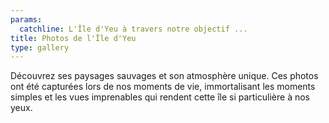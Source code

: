 ```yaml
---
params:
  catchline: L'Île d'Yeu à travers notre objectif ...
title: Photos de l'Île d'Yeu
type: gallery
---
```


Découvrez ses paysages sauvages et son atmosphère unique. Ces photos ont été capturées lors de nos moments de vie, immortalisant les moments simples et les vues imprenables qui rendent cette île si particulière à nos yeux.